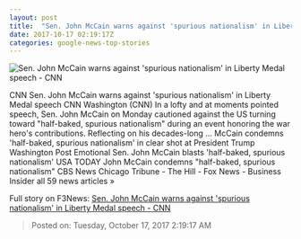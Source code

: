 ```yaml
---
layout: post
title:  "Sen. John McCain warns against 'spurious nationalism' in Liberty Medal speech - CNN"
date: 2017-10-17 02:19:17Z
categories: google-news-top-stories
---
```


![Sen. John McCain warns against 'spurious nationalism' in Liberty Medal speech - CNN](http://cdn.cnn.com/cnnnext/dam/assets/171016194846-joe-biden-john-mccain-1016-super-tease.jpg)

CNN Sen. John McCain warns against 'spurious nationalism' in Liberty Medal speech CNN Washington (CNN) In a lofty and at moments pointed speech, Sen. John McCain on Monday cautioned against the US turning toward "half-baked, spurious nationalism" during an event honoring the war hero's contributions. Reflecting on his decades-long ... McCain condemns 'half-baked, spurious nationalism' in clear shot at President Trump Washington Post Emotional Sen. John McCain blasts 'half-baked, spurious nationalism' USA TODAY John McCain condemns "half-baked, spurious nationalism" CBS News Chicago Tribune - The Hill - Fox News - Business Insider all 59 news articles »


Full story on F3News: [Sen. John McCain warns against 'spurious nationalism' in Liberty Medal speech - CNN](http://www.f3nws.com/n/kZtuvD)

> Posted on: Tuesday, October 17, 2017 2:19:17 AM
